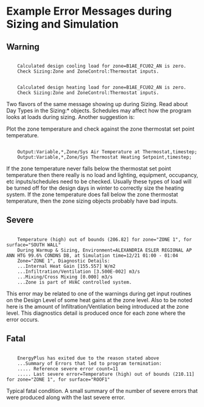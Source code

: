 # Example Error Messages during Sizing and Simulation

## Warning

~~~~~~~~~~~~~~~~~~~~

    Calculated design cooling load for zone=B1AE_FCU02_AN is zero.
    Check Sizing:Zone and ZoneControl:Thermostat inputs.
~~~~~~~~~~~~~~~~~~~~

~~~~~~~~~~~~~~~~~~~~

    Calculated design heating load for zone=B1AE_FCU02_AN is zero.
    Check Sizing:Zone and ZoneControl:Thermostat inputs.
~~~~~~~~~~~~~~~~~~~~

Two flavors of the same message showing up during Sizing. Read about Day Types in the Sizing:\* objects.  Schedules may affect how the program looks at loads during sizing. Another suggestion is:

Plot the zone temperature and check against the zone thermostat set point temperature.

~~~~~~~~~~~~~~~~~~~~

    Output:Variable,*,Zone/Sys Air Temperature at Thermostat,timestep;
    Output:Variable,*,Zone/Sys Thermostat Heating Setpoint,timestep;
~~~~~~~~~~~~~~~~~~~~

If the zone temperature never falls below the thermostat set point temperature then there really is no load and lighting, equipment, occupancy, etc inputs/schedules need to be checked. Usually these types of load will be turned off for the design days in winter to correctly size the heating system. If the zone temperature does fall below the zone thermostat temperature, then the zone sizing objects probably have bad inputs.

## Severe

~~~~~~~~~~~~~~~~~~~~

    Temperature (high) out of bounds (206.82] for zone="ZONE 1", for surface="SOUTH WALL"
    During Warmup & Sizing, Environment=ALEXANDRIA ESLER REGIONAL AP ANN HTG 99.6% CONDNS DB, at Simulation time=12/21 01:00 - 01:04
    Zone="ZONE 1", Diagnostic Details:
    ...Internal Heat Gain [155.557] W/m2
    ...Infiltration/Ventilation [3.500E-002] m3/s
    ...Mixing/Cross Mixing [0.000] m3/s
    ...Zone is part of HVAC controlled system.
~~~~~~~~~~~~~~~~~~~~

This error may be related to one of the warnings during get input routines on the Design Level of some heat gains at the zone level. Also to be noted here is the amount of Infiltration/Ventilation being introduced at the zone level. This diagnostics detail is produced once for each zone where the error occurs.

## Fatal

~~~~~~~~~~~~~~~~~~~~

    EnergyPlus has exited due to the reason stated above
    ...Summary of Errors that led to program termination:
    ..... Reference severe error count=11
    ..... Last severe error=Temperature (high) out of bounds (210.11] for zone="ZONE 1", for surface="ROOF1"
~~~~~~~~~~~~~~~~~~~~

Typical fatal condition. A small summary of the number of severe errors that were produced along with the last severe error.